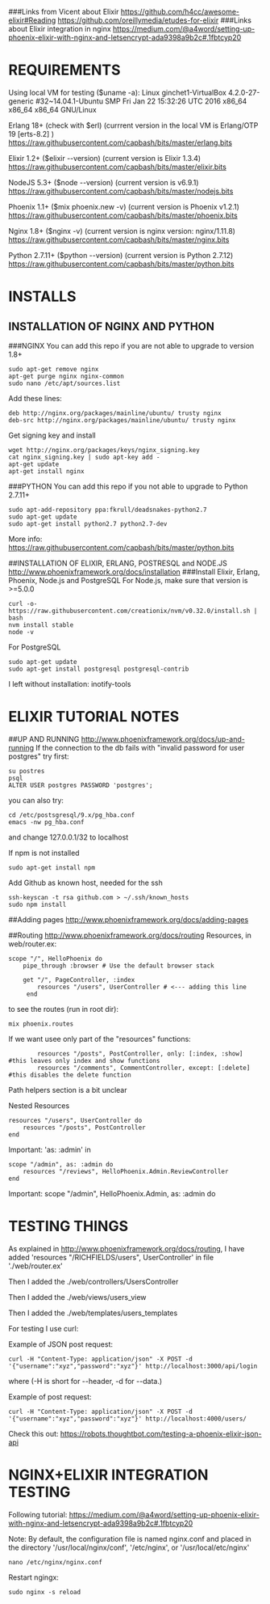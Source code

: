 ###Links from Vicent about Elixir
https://github.com/h4cc/awesome-elixir#Reading
https://github.com/oreillymedia/etudes-for-elixir
###Links about Elixir integration in nginx
https://medium.com/@a4word/setting-up-phoenix-elixir-with-nginx-and-letsencrypt-ada9398a9b2c#.1fbtcyp20

# REQUIREMENTS

Using local VM for testing ($uname -a): Linux ginchet1-VirtualBox 4.2.0-27-generic #32~14.04.1-Ubuntu SMP Fri Jan 22 15:32:26 UTC 2016 x86_64 x86_64 x86_64 GNU/Linux

Erlang 18+ (check with $erl) (currrent version in the local VM is Erlang/OTP 19 [erts-8.2] ) https://raw.githubusercontent.com/capbash/bits/master/erlang.bits

Elixir 1.2+ ($elixir --version) (current version is Elixir 1.3.4) https://raw.githubusercontent.com/capbash/bits/master/elixir.bits

NodeJS 5.3+ ($node --version) (current version is v6.9.1) https://raw.githubusercontent.com/capbash/bits/master/nodejs.bits

Phoenix 1.1+ ($mix phoenix.new -v) (current version is Phoenix v1.2.1) https://raw.githubusercontent.com/capbash/bits/master/phoenix.bits

Nginx 1.8+ ($nginx -v) (current version is nginx version: nginx/1.11.8) https://raw.githubusercontent.com/capbash/bits/master/nginx.bits

Python 2.7.11+ ($python --version) (current version is Python 2.7.12) https://raw.githubusercontent.com/capbash/bits/master/python.bits

# INSTALLS

## INSTALLATION OF NGINX AND PYTHON
###NGINX
You can add this repo if you are not able to upgrade to version 1.8+
```
sudo apt-get remove nginx
apt-get purge nginx nginx-common
sudo nano /etc/apt/sources.list
```
Add these lines:
```
deb http://nginx.org/packages/mainline/ubuntu/ trusty nginx
deb-src http://nginx.org/packages/mainline/ubuntu/ trusty nginx
```
Get signing key and install
```
wget http://nginx.org/packages/keys/nginx_signing.key
cat nginx_signing.key | sudo apt-key add - 
apt-get update
apt-get install nginx
```
    
###PYTHON
You can add this repo if you not able to upgrade to Python 2.7.11+
```
sudo apt-add-repository ppa:fkrull/deadsnakes-python2.7
sudo apt-get update
sudo apt-get install python2.7 python2.7-dev
```
More info: https://raw.githubusercontent.com/capbash/bits/master/python.bits
    
##INSTALLATION OF ELIXIR, ERLANG, POSTRESQL and NODE.JS http://www.phoenixframework.org/docs/installation
###Install Elixir, Erlang, Phoenix, Node.js and PostgreSQL
For Node.js, make sure that version is >=5.0.0
```
curl -o- https://raw.githubusercontent.com/creationix/nvm/v0.32.0/install.sh | bash
nvm install stable
node -v
```
For PostgreSQL
```
sudo apt-get update
sudo apt-get install postgresql postgresql-contrib
```
I left without installation: inotify-tools 

# ELIXIR TUTORIAL NOTES
##UP AND RUNNING http://www.phoenixframework.org/docs/up-and-running
If the connection to the db fails with "invalid password for user postgres" try first:  
```
su postres
psql
ALTER USER postgres PASSWORD 'postgres';
```
you can also try:
```
cd /etc/postsgresql/9.x/pg_hba.conf
emacs -nw pg_hba.conf
```
and change 127.0.0.1/32 to localhost

If npm is not installed
```
sudo apt-get install npm
```
Add Github as known host, needed for the ssh
```
ssh-keyscan -t rsa github.com > ~/.ssh/known_hosts
sudo npm install
```

##Adding pages http://www.phoenixframework.org/docs/adding-pages

##Routing http://www.phoenixframework.org/docs/routing
Resources, in web/router.ex:
```
scope "/", HelloPhoenix do
    pipe_through :browser # Use the default browser stack

    get "/", PageController, :index
        resources "/users", UserController # <--- adding this line
     end
```
to see the routes (run in root dir):    
```
mix phoenix.routes
```
If we want usee only part of the "resources" functions:
```
        resources "/posts", PostController, only: [:index, :show] #this leaves only index and show functions
        resources "/comments", CommentController, except: [:delete] #this disables the delete function
```    
Path helpers section is a bit unclear
    
Nested Resources
```
resources "/users", UserController do
    resources "/posts", PostController
end
```    
Important: 'as: :admin' in
```
scope "/admin", as: :admin do
    resources "/reviews", HelloPhoenix.Admin.ReviewController
end
```
Important: scope "/admin", HelloPhoenix.Admin, as: :admin do
     
# TESTING THINGS
As explained in http://www.phoenixframework.org/docs/routing, I have added 'resources "/RICHFIELDS/users", UserController' in file './web/router.ex'

Then I added the ./web/controllers/UsersController

Then I added the ./web/views/users_view

Then I added the ./web/templates/users_templates
    

For testing I use curl:

Example of JSON post request:
```
curl -H "Content-Type: application/json" -X POST -d '{"username":"xyz","password":"xyz"}' http://localhost:3000/api/login
```
where (-H is short for --header, -d for --data.)

Example of post request:
```
curl -H "Content-Type: application/json" -X POST -d '{"username":"xyz","password":"xyz"}' http://localhost:4000/users/
```
Check this out: https://robots.thoughtbot.com/testing-a-phoenix-elixir-json-api
    
    
#    NGINX+ELIXIR INTEGRATION TESTING   
Following tutorial: https://medium.com/@a4word/setting-up-phoenix-elixir-with-nginx-and-letsencrypt-ada9398a9b2c#.1fbtcyp20

Note: By default, the configuration file is named nginx.conf and placed in the directory '/usr/local/nginx/conf', '/etc/nginx', or '/usr/local/etc/nginx'
```
nano /etc/nginx/nginx.conf
```
Restart ngingx:
```
sudo nginx -s reload 
```
